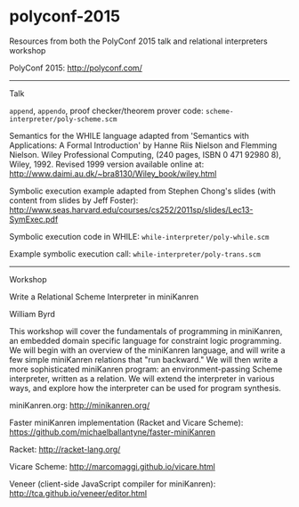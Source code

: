 # polyconf-2015
Resources from both the PolyConf 2015 talk and relational interpreters workshop

PolyConf 2015: 
http://polyconf.com/

------

Talk

`append`, `appendo`, proof checker/theorem prover code:
`scheme-interpreter/poly-scheme.scm`

Semantics for the WHILE language adapted from 'Semantics with Applications: A Formal Introduction' by Hanne Riis Nielson and Flemming Nielson.  Wiley Professional Computing, (240 pages, ISBN 0 471 92980 8), Wiley, 1992. Revised 1999 version available online at:
http://www.daimi.au.dk/~bra8130/Wiley_book/wiley.html

Symbolic execution example adapted from Stephen Chong's slides (with content from slides by Jeff Foster):
http://www.seas.harvard.edu/courses/cs252/2011sp/slides/Lec13-SymExec.pdf

Symbolic execution code in WHILE:
`while-interpreter/poly-while.scm`

Example symbolic execution call:
`while-interpreter/poly-trans.scm`

------

Workshop

Write a Relational Scheme Interpreter in miniKanren

William Byrd

This workshop will cover the fundamentals of programming in miniKanren, an embedded domain specific language for
constraint logic programming. We will begin with an overview of the miniKanren language, and will write a few
simple miniKanren relations that "run backward." We will then write a more sophisticated miniKanren program: an
environment-passing Scheme interpreter, written as a relation. We will extend the interpreter in various ways, and
explore how the interpreter can be used for program synthesis.

miniKanren.org: 
http://minikanren.org/

Faster miniKanren implementation (Racket and Vicare Scheme):
https://github.com/michaelballantyne/faster-miniKanren

Racket:
http://racket-lang.org/

Vicare Scheme:
http://marcomaggi.github.io/vicare.html

Veneer (client-side JavaScript compiler for miniKanren):
http://tca.github.io/veneer/editor.html
